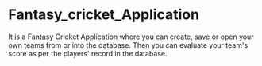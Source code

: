 # Fantasy_cricket_Application
It is a Fantasy Cricket Application where you can create, save or open your own teams from or into the database. Then you can evaluate your team's score as per the players' record in the database.
